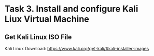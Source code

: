 # Task 3. Install and configure Kali Liux Virtual Machine
## Get Kali Linux ISO File
Kali Linux Download: https://www.kali.org/get-kali/#kali-installer-images
